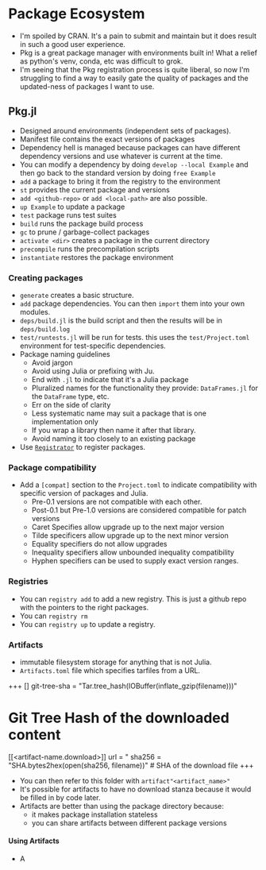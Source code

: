 # Package Ecosystem

* I'm spoiled by CRAN. It's a pain to submit and maintain but it does result 
  in such a good user experience.
* Pkg is a great package manager with environments built in! What a relief 
  as python's venv, conda, etc was difficult to grok.
* I'm seeing that the Pkg registration process is quite liberal, so now I'm 
  struggling to find a way to easily gate the quality of packages and the 
  updated-ness of packages I want to use.

## Pkg.jl

* Designed around environments (independent sets of packages).
* Manifest file contains the exact versions of packages
* Dependency hell is managed because packages can have different dependency
  versions and use whatever is current at the time.
* You can modify a dependency by doing `develop --local Example` and then 
  go back to the standard version by doing `free Example`
* `add` a package to bring it from the registry to the environment
* `st` provides the current package and versions
* `add <github-repo>` or `add <local-path>` are also possible.
* `up Example` to update a package
* `test` package runs test suites
* `build` runs the package build process
* `gc` to prune / garbage-collect packages
* `activate <dir>` creates a package in the current directory
* `precompile` runs the precompilation scripts
* `instantiate` restores the package environment

### Creating packages

* `generate` creates a basic structure.
* `add` package dependencies. You can then `import` them into your own modules.
* `deps/build.jl` is the build script and then the results will be in 
  `deps/build.log`
* `test/runtests.jl` will be run for tests. this uses the `test/Project.toml`
  environment for test-specific dependencies.
* Package naming guidelines
  * Avoid jargon
  * Avoid using Julia or prefixing with Ju.
  * End with `.jl` to indicate that it's a Julia package
  * Pluralized names for the functionality they provide: `DataFrames.jl` for the 
    `DataFrame` type, etc.
  * Err on the side of clarity
  * Less systematic name may suit a package that is one implementation only
  * If you wrap a library then name it after that library.
  * Avoid naming it too closely to an existing package
* Use [`Registrator`](https://github.com/JuliaRegistries/Registrator.jl/) to 
  register packages. 

### Package compatibility 

* Add a `[compat]` section to the `Project.toml` to indicate compatibility with 
  specific version of packages and Julia.
  * Pre-0.1 versions are not compatible with each other.
  * Post-0.1 but Pre-1.0 versions are considered compatible for patch versions 
  * Caret Specifies allow upgrade up to the next major version
  * Tilde specificers allow upgrade up to the next minor version
  * Equality specifiers do not allow upgrades
  * Inequality specifiers allow unbounded inequality compatibility
  * Hyphen specifiers can be used to supply exact version ranges.

### Registries

* You can `registry add` to add a new registry. This is just a github repo
  with the pointers to the right packages.
* You can `registry rm` 
* You can `registry up` to update a registry.

### Artifacts

* immutable filesystem storage for anything that is not Julia.
* `Artifacts.toml` file which specifies tarfiles from a URL. 

+++
[<artifact-name>]
git-tree-sha = "Tar.tree_hash(IOBuffer(inflate_gzip(filename)))"
# Git Tree Hash of the downloaded content

  [[<artifact-name.download>]]
  url = "<url-of-artifact>
  sha256 = "SHA.bytes2hex(open(sha256, filename))" # SHA of the download file
+++

* You can then refer to this folder with `artifact"<artifact_name>"`
* It's possible for artifacts to have no download stanza because it would be 
  filled in by code later.
* Artifacts are better than using the package directory because:
  * it makes package installation stateless
  * you can share artifacts between different package versions

#### Using Artifacts


* A
